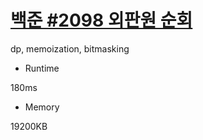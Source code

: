 # [백준 #2098 외판원 순회](https://www.acmicpc.net/problem/2098)

dp, memoization, bitmasking

- Runtime

180ms

- Memory

19200KB